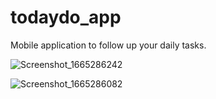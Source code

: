 # todaydo_app

Mobile application to follow up your daily tasks.

![Screenshot_1665286242](https://user-images.githubusercontent.com/115164036/194737483-ee144913-ddb0-48d9-8cc1-0854e0b51ec5.png)

![Screenshot_1665286082](https://user-images.githubusercontent.com/115164036/194737484-6e112fcd-71b2-40dd-8564-7d1629c34d9d.png)
